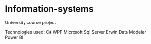# Information-systems
University course project

Technologies used:
C# WPF
Microsoft Sql Server
Erwin Data Modeler
Power BI
